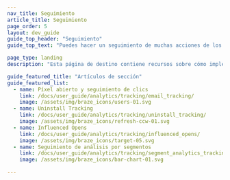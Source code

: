 ```yaml
---
nav_title: Seguimiento
article_title: Seguimiento
page_order: 5
layout: dev_guide
guide_top_header: "Seguimiento"
guide_top_text: "Puedes hacer un seguimiento de muchas acciones de los usuarios en tus aplicaciones. Te recomendamos que consultes los siguientes artículos para saber cómo implantar el seguimiento que mejor se adapte a tu caso de uso."

page_type: landing
description: "Esta página de destino contiene recursos sobre cómo implementar el seguimiento en tus aplicaciones, como el píxel de apertura y el seguimiento de clics, el seguimiento de desinstalaciones, las aperturas por influencia y el seguimiento de análisis de segmentos."

guide_featured_title: "Artículos de sección"
guide_featured_list:
  - name: Píxel abierto y seguimiento de clics
    link: /docs/user_guide/analytics/tracking/email_tracking/
    image: /assets/img/braze_icons/users-01.svg
  - name: Uninstall Tracking
    link: /docs/user_guide/analytics/tracking/uninstall_tracking/
    image: /assets/img/braze_icons/refresh-ccw-01.svg
  - name: Influenced Opens
    link: /docs/user_guide/analytics/tracking/influenced_opens/
    image: /assets/img/braze_icons/target-05.svg
  - name: Seguimiento de análisis por segmentos
    link: /docs/user_guide/analytics/tracking/segment_analytics_tracking/
    image: /assets/img/braze_icons/bar-chart-01.svg
    
---
```

